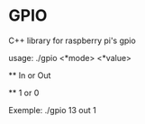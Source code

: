 # GPIO
C++ library for raspberry pi's gpio

usage: ./gpio <pin number> <*mode> <*value>

** In or Out

** 1 or 0

Exemple: ./gpio 13 out 1
